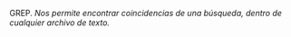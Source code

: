 GREP.
    *Nos permite encontrar coincidencias de una búsqueda, dentro de cualquier archivo de texto.*
